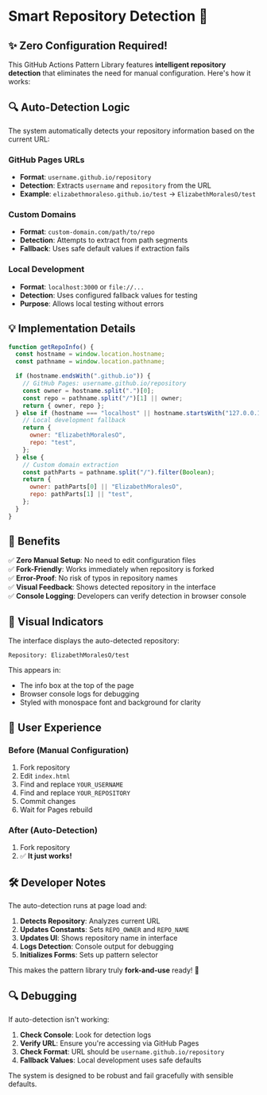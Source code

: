 # Smart Repository Detection 🧠

## ✨ Zero Configuration Required!

This GitHub Actions Pattern Library features **intelligent repository detection** that eliminates the need for manual configuration. Here's how it works:

## 🔍 Auto-Detection Logic

The system automatically detects your repository information based on the current URL:

### GitHub Pages URLs

- **Format**: `username.github.io/repository`
- **Detection**: Extracts `username` and `repository` from the URL
- **Example**: `elizabethmoraleso.github.io/test` → `ElizabethMoralesO/test`

### Custom Domains

- **Format**: `custom-domain.com/path/to/repo`
- **Detection**: Attempts to extract from path segments
- **Fallback**: Uses safe default values if extraction fails

### Local Development

- **Format**: `localhost:3000` or `file://...`
- **Detection**: Uses configured fallback values for testing
- **Purpose**: Allows local testing without errors

## 💡 Implementation Details

```javascript
function getRepoInfo() {
  const hostname = window.location.hostname;
  const pathname = window.location.pathname;

  if (hostname.endsWith(".github.io")) {
    // GitHub Pages: username.github.io/repository
    const owner = hostname.split(".")[0];
    const repo = pathname.split("/")[1] || owner;
    return { owner, repo };
  } else if (hostname === "localhost" || hostname.startsWith("127.0.0.1")) {
    // Local development fallback
    return {
      owner: "ElizabethMoralesO",
      repo: "test",
    };
  } else {
    // Custom domain extraction
    const pathParts = pathname.split("/").filter(Boolean);
    return {
      owner: pathParts[0] || "ElizabethMoralesO",
      repo: pathParts[1] || "test",
    };
  }
}
```

## 🎯 Benefits

✅ **Zero Manual Setup**: No need to edit configuration files  
✅ **Fork-Friendly**: Works immediately when repository is forked  
✅ **Error-Proof**: No risk of typos in repository names  
✅ **Visual Feedback**: Shows detected repository in the interface  
✅ **Console Logging**: Developers can verify detection in browser console

## 🔧 Visual Indicators

The interface displays the auto-detected repository:

```
Repository: ElizabethMoralesO/test
```

This appears in:

- The info box at the top of the page
- Browser console logs for debugging
- Styled with monospace font and background for clarity

## 🚀 User Experience

### Before (Manual Configuration)

1. Fork repository
2. Edit `index.html`
3. Find and replace `YOUR_USERNAME`
4. Find and replace `YOUR_REPOSITORY`
5. Commit changes
6. Wait for Pages rebuild

### After (Auto-Detection)

1. Fork repository
2. ✅ **It just works!**

## 🛠️ Developer Notes

The auto-detection runs at page load and:

1. **Detects Repository**: Analyzes current URL
2. **Updates Constants**: Sets `REPO_OWNER` and `REPO_NAME`
3. **Updates UI**: Shows repository name in interface
4. **Logs Detection**: Console output for debugging
5. **Initializes Forms**: Sets up pattern selector

This makes the pattern library truly **fork-and-use** ready! 🎉

## 🔍 Debugging

If auto-detection isn't working:

1. **Check Console**: Look for detection logs
2. **Verify URL**: Ensure you're accessing via GitHub Pages
3. **Check Format**: URL should be `username.github.io/repository`
4. **Fallback Values**: Local development uses safe defaults

The system is designed to be robust and fail gracefully with sensible defaults.
